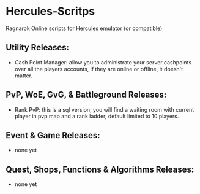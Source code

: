 # Hercules-Scritps
Ragnarok Online scripts for Hercules emulator (or compatible)

## Utility Releases:

- Cash Point Manager: allow you to administrate your server cashpoints over all the players accounts, if they are online or offline, it doesn't matter.

## PvP, WoE, GvG, & Battleground Releases:

- Rank PvP: this is a sql version, you will find a waiting room with current player in pvp map and a rank ladder, default limited to 10 players.

## Event & Game Releases:

- none yet

## Quest, Shops, Functions & Algorithms Releases:

- none yet
